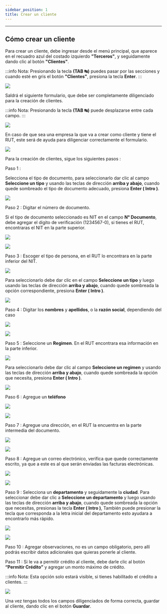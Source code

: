 ```yaml
---
sidebar_position: 1
title: Crear un cliente
---
```


---

## Cómo crear un cliente

Para crear un cliente, debe ingresar desde el menú principal, que aparece en el recuadro azul del costado izquierdo **"Terceros"**, y seguidamente dando clic al botón **"Clientes"**.

:::info Nota:
Presionando la tecla **(TAB ↹)** puedes pasar por las secciones y cuando esté en gris el botón **"Clientes"**, presiona la tecla **Enter**.
:::

![](/img/clientes/menu_principal.png)

Saldrá el siguiente formulario, que debe ser completamente diligenciado para la creación de clientes.

:::info Nota:
Presionando la tecla **(TAB ↹)** puede desplazarse entre cada campo.
:::

![](/img/clientes/formulario_clientes.png)

En caso de que sea una empresa la que va a crear como cliente y tiene el RUT, este será de ayuda para diligenciar correctamente el formulario.

![](/img/clientes/ejemplo_rut.png)

Para la creación de clientes, sigue los siguientes pasos :

Paso 1 :

Selecciona el tipo de documento, para seleccionarlo dar clic al campo **Seleccione un tipo** y usando las teclas de dirección **arriba y abajo**, cuando quede sombreado el tipo de documento adecuado, presiona **Enter ( Intro )**.

![](/img/clientes/tipo_documento.png)

Paso 2 : Digitar el número de documento.

Si el tipo de documento seleccionado es NIT en el campo **N° Documento**, debe agregar el digito de verificación (1234567-0), si tienes el RUT, encontraras el NIT en la parte superior.

![](/img/clientes/nit_rut.png)

![](/img/clientes/numero_documento.png)

Paso 3 : Escoger el tipo de persona, en el RUT lo encontrara en la parte inferior del NIT.

![](/img/clientes/tipo_persona_rut.png)

Para seleccionarlo debe dar clic en el campo **Seleccione un tipo** y luego usando las teclas de dirección **arriba y abajo**, cuando quede sombreada la opción correspondiente, presiona **Enter ( Intro )**.

![](/img/clientes/tipo_persona.png)

Paso 4 : Digitar los **nombres** y **apellidos**, o la **razón social**, dependiendo del caso

![](/img/clientes/nombres_razonsocial_rut.png)

![](/img/clientes/nombres_razonsocial.png)

Paso 5 : Seleccione un **Regimen**. En el RUT encontrara esa información en la parte inferior.

![](/img/clientes/regimen_rut.png)

Para seleccionarlo debe dar clic al campo **Seleccione un regimen** y usando las teclas de dirección **arriba y abajo**, cuando quede sombreada la opción que necesita, presiona **Enter ( Intro )**.

![](/img/clientes/regimen.png)

Paso 6 : Agregue un **teléfono**

![](/img/clientes/telefono_rut.png)

![](/img/clientes/telefono.png)

Paso 7 : Agregue una dirección, en el RUT la encuentra en la parte intermedia del documento.

![](/img/clientes/direccion_rut.png)

![](/img/clientes/direccion.png)

Paso 8 : Agregue un correo electrónico, verifica que quede correctamente escrito, ya que a este es al que serán enviadas las facturas electrónicas.

![](/img/clientes/correo_electronico_rut.png)

![](/img/clientes/correo_electronico.png)

Paso 9 : Selecciona un **departamento** y seguidamente la **ciudad**. Para seleccionar debe dar clic a **Seleccione un departamento** y luego usando las teclas de dirección **arriba y abajo**, cuando quede sombreada la opción que necesitas, presionas la tecla **Enter ( Intro )**, También puede presionar la tecla que corresponda a la letra inicial del departamento esto ayudara a encontrarlo más rápido.

![](/img/clientes/departamento_ciudad_rut.png)

![](/img/clientes/departamento_ciudad.png)

Paso 10 : Agregar observaciones, no es un campo obligatorio, pero allí podrás escribir datos adicionales que quieras ponerle al cliente.

Paso 11 : Si le va a permitir crédito al cliente, debe darle clic al botón **“Permitir Crédito”** y agregar un monto máximo de crédito.

:::info Nota:
Esta opción solo estará visible, si tienes habilitado el crédito a clientes.
:::

![](/img/clientes/permiso_credito.png)

Una vez tengas todos los campos diligenciados de forma correcta, guardar al cliente, dando clic en el botón **Guardar**.
